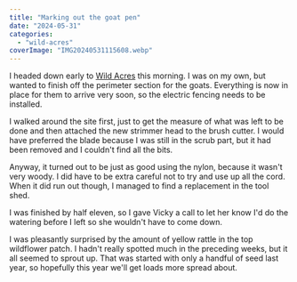 ```yaml
---
title: "Marking out the goat pen"
date: "2024-05-31"
categories: 
  - "wild-acres"
coverImage: "IMG20240531115608.webp"
---
```


I headed down early to [Wild Acres](https://wildacres.org.uk/) this morning. I was on my own, but wanted to finish off the perimeter section for the goats. Everything is now in place for them to arrive very soon, so the electric fencing needs to be installed.

I walked around the site first, just to get the measure of what was left to be done and then attached the new strimmer head to the brush cutter. I would have preferred the blade because I was still in the scrub part, but it had been removed and I couldn't find all the bits.

Anyway, it turned out to be just as good using the nylon, because it wasn't very woody. I did have to be extra careful not to try and use up all the cord. When it did run out though, I managed to find a replacement in the tool shed.

I was finished by half eleven, so I gave Vicky a call to let her know I'd do the watering before I left so she wouldn't have to come down.

I was pleasantly surprised by the amount of yellow rattle in the top wildflower patch. I hadn't really spotted much in the preceding weeks, but it all seemed to sprout up. That was started with only a handful of seed last year, so hopefully this year we'll get loads more spread about.
